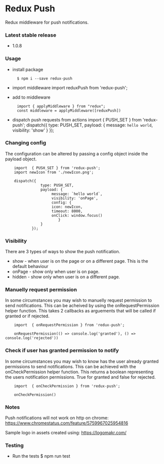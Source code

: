 # Redux Push

Redux middleware for push notifications.

### Latest stable release

- 1.0.8

### Usage

- install package

        $ npm i --save redux-push

* import middleware
  import reduxPush from 'redux-push';
* add to middleware

        import { applyMiddleware } from "redux";
        const middleware = applyMiddleware([reduxPush])

* dispatch push requests from actions
  import { PUSH_SET } from 'redux-push';
  dispatch({
  type: PUSH_SET,
  payload: {
  message: `hello world`,
  visibility: 'show'
  }
  });

### Changing config

The configuration can be altered by passing a config object inside the payload object.

        import  { PUSH_SET } from 'redux-push';
        import newIcon from './newIcon.png';

        dispatch({
                    type: PUSH_SET,
                    payload: {
                         message: `hello world`,
                         visibility: 'onPage',
                         config: {
                         icon: newIcon,
                         timeout: 8000,
                         onClick: window.focus()
                            }
                    }
                });

### Visibility

There are 3 types of ways to show the push notification.

- show - when user is on the page or on a different page. This is the default behaviour
- onPage - show only when user is on page.
- hidden - show only when user is on a different page.

### Manuelly request permission

In some circumstances you may wish to manuelly request permission to send notifications. This can be acheived by using the onRequestPermission helper function. This takes 2 callbacks as arguements that will be called if granted or if rejected.

        import  { onRequestPermission } from 'redux-push';

        onRequestPermission(() => console.log('granted'), () => console.log('rejected'))

### Check if user has granted permission to notify

In some circumstances you may wish to know has the user already granted permissions to send notifications. This can be achieved with the onCheckPermission helper function. This returns a boolean representing the users notification permissions. True for granted and
false for rejected.

        import  { onCheckPermission } from 'redux-push';

        onCheckPermission()

### Notes

Push notifications will not work on http on chrome:
https://www.chromestatus.com/feature/5759967025954816

Sample logo in assets created using: https://logomakr.com/

### Testing

- Run the tests
  $ npm run test
